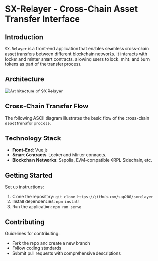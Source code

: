 # SX-Relayer - Cross-Chain Asset Transfer Interface

## Introduction
`SX-Relayer` is a front-end application that enables seamless cross-chain asset transfers between different blockchain networks. It interacts with locker and minter smart contracts, allowing users to lock, mint, and burn tokens as part of the transfer process.

## Architecture
![Architecture of SX Relayer](./assets/SX_RELAYER.png)


## Cross-Chain Transfer Flow
The following ASCII diagram illustrates the basic flow of the cross-chain asset transfer process:


## Technology Stack
- **Front-End**: Vue.js
- **Smart Contracts**: Locker and Minter contracts.
- **Blockchain Networks**: Sepolia, EVM-compatible XRPL Sidechain, etc.

## Getting Started
Set up instructions:
1. Clone the repository: `git clone https://github.com/sap200/sxrelayer`
2. Install dependencies: `npm install`
4. Run the application: `npm run serve`

## Contributing
Guidelines for contributing:
- Fork the repo and create a new branch
- Follow coding standards
- Submit pull requests with comprehensive descriptions

